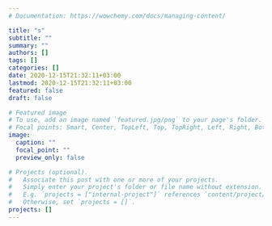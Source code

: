 ```yaml
---
# Documentation: https://wowchemy.com/docs/managing-content/

title: "s"
subtitle: ""
summary: ""
authors: []
tags: []
categories: []
date: 2020-12-15T21:32:11+03:00
lastmod: 2020-12-15T21:32:11+03:00
featured: false
draft: false

# Featured image
# To use, add an image named `featured.jpg/png` to your page's folder.
# Focal points: Smart, Center, TopLeft, Top, TopRight, Left, Right, BottomLeft, Bottom, BottomRight.
image:
  caption: ""
  focal_point: ""
  preview_only: false

# Projects (optional).
#   Associate this post with one or more of your projects.
#   Simply enter your project's folder or file name without extension.
#   E.g. `projects = ["internal-project"]` references `content/project/deep-learning/index.md`.
#   Otherwise, set `projects = []`.
projects: []
---
```

